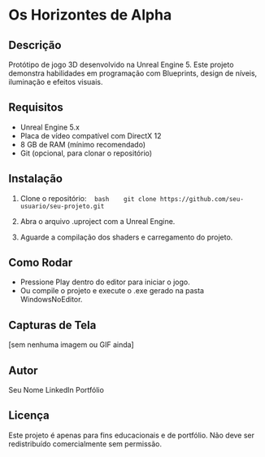 
# Os Horizontes de Alpha

## Descrição
Protótipo de jogo 3D desenvolvido na Unreal Engine 5. Este projeto demonstra habilidades em programação com Blueprints, design de níveis, iluminação e efeitos visuais.

## Requisitos
- Unreal Engine 5.x
- Placa de vídeo compatível com DirectX 12
- 8 GB de RAM (mínimo recomendado)
- Git (opcional, para clonar o repositório)

## Instalação
1. Clone o repositório:
   ```bash
   git clone https://github.com/seu-usuario/seu-projeto.git
   ```


2. Abra o arquivo .uproject com a Unreal Engine.
3. Aguarde a compilação dos shaders e carregamento do projeto.

## Como Rodar
- Pressione Play dentro do editor para iniciar o jogo.
- Ou compile o projeto e execute o .exe gerado na pasta WindowsNoEditor.

## Capturas de Tela
[sem nenhuma imagem ou GIF ainda]

## Autor
Seu Nome
LinkedIn
Portfólio

## Licença
Este projeto é apenas para fins educacionais e de portfólio. Não deve ser redistribuído comercialmente sem permissão.
